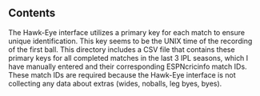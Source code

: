 ## Contents 

The Hawk-Eye interface utilizes a primary key for each match to ensure unique identification. This key seems to be the UNIX time of the recording of the first ball. This directory includes a CSV file that contains these primary keys for all completed matches in the last 3 IPL seasons, which I have manually entered and their corresponding ESPNcricinfo match IDs. These match IDs are required because the Hawk-Eye interface is not collecting any data about extras (wides, noballs, leg byes, byes).